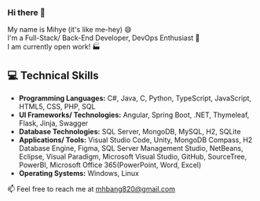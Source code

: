 ### Hi there 👋
My name is Mihye (it's like me-hey) 😄  
I'm a Full-Stack/ Back-End Developer, DevOps Enthusiast 🌱  
I am currently open work! 🏭

## 💻 Technical Skills
- **Programming Languages:** C#, Java, C, Python, TypeScript, JavaScript, HTML5, CSS, PHP, SQL
- **UI Frameworks/ Technologies:** Angular, Spring Boot, .NET, Thymeleaf, Flask, Jinja, Swagger
- **Database Technologies:** SQL Server, MongoDB, MySQL, H2, SQLite
- **Applications/ Tools:** Visual Studio Code, Unity, MongoDB Compass, H2 Database Engine, Figma, SQL Server Management Studio, NetBeans, Eclipse, Visual Paradigm, Microsoft Visual Studio, GitHub, SourceTree, PowerBI, Microsoft Office 365(PowerPoint, Word, Excel)
- **Operating Systems:** Windows, Linux


📫 Feel free to reach me at mhbang820@gmail.com
<!-- - 🔭 I’m currently working on ...
- 🌱 I’m currently learning ...
- 👯 I’m looking to collaborate on ...
- 🤔 I’m looking for help with ...
- 💬 Ask me about ...
- 📫 How to reach me: ...

- ⚡ Fun fact: ...   -->
